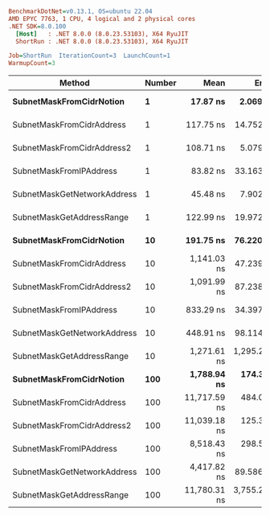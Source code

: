 ``` ini

BenchmarkDotNet=v0.13.1, OS=ubuntu 22.04
AMD EPYC 7763, 1 CPU, 4 logical and 2 physical cores
.NET SDK=8.0.100
  [Host]   : .NET 8.0.0 (8.0.23.53103), X64 RyuJIT
  ShortRun : .NET 8.0.0 (8.0.23.53103), X64 RyuJIT

Job=ShortRun  IterationCount=3  LaunchCount=1  
WarmupCount=3  

```
|                      Method | Number |         Mean |        Error |     StdDev |          Min |          Max |  Gen 0 | Allocated |
|---------------------------- |------- |-------------:|-------------:|-----------:|-------------:|-------------:|-------:|----------:|
|    **SubnetMaskFromCidrNotion** |      **1** |     **17.87 ns** |     **2.069 ns** |   **0.113 ns** |     **17.79 ns** |     **18.00 ns** | **0.0007** |      **56 B** |
|   SubnetMaskFromCidrAddress |      1 |    117.75 ns |    14.752 ns |   0.809 ns |    117.15 ns |    118.67 ns | 0.0013 |     112 B |
|  SubnetMaskFromCidrAddress2 |      1 |    108.71 ns |     5.079 ns |   0.278 ns |    108.51 ns |    109.03 ns | 0.0013 |     112 B |
|     SubnetMaskFromIPAddress |      1 |     83.82 ns |    33.163 ns |   1.818 ns |     82.60 ns |     85.91 ns | 0.0006 |      56 B |
| SubnetMaskGetNetworkAddress |      1 |     45.48 ns |     7.902 ns |   0.433 ns |     45.19 ns |     45.97 ns | 0.0007 |      56 B |
|   SubnetMaskGetAddressRange |      1 |    122.99 ns |    19.972 ns |   1.095 ns |    121.78 ns |    123.92 ns | 0.0019 |     168 B |
|    **SubnetMaskFromCidrNotion** |     **10** |    **191.75 ns** |    **76.220 ns** |   **4.178 ns** |    **186.94 ns** |    **194.43 ns** | **0.0067** |     **560 B** |
|   SubnetMaskFromCidrAddress |     10 |  1,141.03 ns |    47.239 ns |   2.589 ns |  1,138.04 ns |  1,142.60 ns | 0.0134 |   1,120 B |
|  SubnetMaskFromCidrAddress2 |     10 |  1,091.99 ns |    87.238 ns |   4.782 ns |  1,086.47 ns |  1,094.85 ns | 0.0134 |   1,120 B |
|     SubnetMaskFromIPAddress |     10 |    833.29 ns |    34.397 ns |   1.885 ns |    831.47 ns |    835.23 ns | 0.0067 |     560 B |
| SubnetMaskGetNetworkAddress |     10 |    448.91 ns |    98.114 ns |   5.378 ns |    442.70 ns |    452.24 ns | 0.0067 |     560 B |
|   SubnetMaskGetAddressRange |     10 |  1,271.61 ns | 1,295.243 ns |  70.997 ns |  1,219.85 ns |  1,352.55 ns | 0.0191 |   1,680 B |
|    **SubnetMaskFromCidrNotion** |    **100** |  **1,788.94 ns** |   **174.373 ns** |   **9.558 ns** |  **1,777.96 ns** |  **1,795.44 ns** | **0.0668** |   **5,600 B** |
|   SubnetMaskFromCidrAddress |    100 | 11,717.59 ns |   484.007 ns |  26.530 ns | 11,698.37 ns | 11,747.86 ns | 0.1221 |  11,200 B |
|  SubnetMaskFromCidrAddress2 |    100 | 11,039.18 ns |   125.365 ns |   6.872 ns | 11,031.72 ns | 11,045.26 ns | 0.1221 |  11,200 B |
|     SubnetMaskFromIPAddress |    100 |  8,518.43 ns |   298.577 ns |  16.366 ns |  8,505.17 ns |  8,536.72 ns | 0.0610 |   5,600 B |
| SubnetMaskGetNetworkAddress |    100 |  4,417.82 ns |    89.586 ns |   4.911 ns |  4,412.43 ns |  4,422.03 ns | 0.0610 |   5,600 B |
|   SubnetMaskGetAddressRange |    100 | 11,780.31 ns | 3,755.274 ns | 205.839 ns | 11,624.82 ns | 12,013.73 ns | 0.1984 |  16,800 B |
